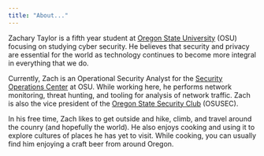 ```yaml
---
title: "About..."
---
```


Zachary Taylor is a fifth year student at [Oregon State University](https://www.oregonstate.edu/) (OSU) focusing on studying cyber security. He believes that security and privacy are essential for the world as technology continues to become more integral in everything that we do.

Currently, Zach is an Operational Security Analyst for the [Security Operations Center](https://uit.oregonstate.edu/ois) at OSU. While working here, he performs network monitoring, threat hunting, and tooling for analysis of network traffic. Zach is also the vice president of the [Oregon State Security Club](https://osusec.org) (OSUSEC).

In his free time, Zach likes to get outside and hike, climb, and travel around the counry (and hopefully the world). He also enjoys cooking and using it to explore cultures of places he has yet to visit. While cooking, you can usually find him enjoying a craft beer from around Oregon.

